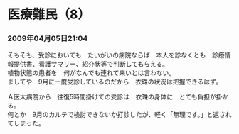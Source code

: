 # 医療難民（8）
### 2009年04月05日21:04

そもそも、受診においても　たいがいの病院ならば　本人を診なくとも　診療情報提供書、看護サマリー、紹介状等で判断してもらえる。  
植物状態の患者を　何がなんでも連れて来いとは言わない。  
ましてや　9月に一度受診しているのだから　衣珠の状況は把握できるはず。

Ａ医大病院から　往復5時間掛けての受診は　衣珠の身体に　とても負担が掛かる。  
何とか　9月のカルテで検討できないか打診したが、軽く「無理です。」と返されてしまった。